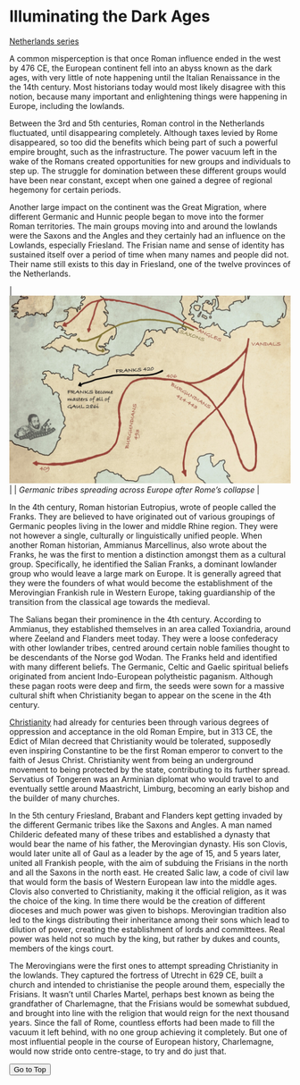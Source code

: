 # Illuminating the Dark Ages

[Netherlands series](nl)

A common misperception is that once Roman influence ended in the west by 476 CE, the European continent fell into an abyss known as the dark ages, with very little of note happening until the Italian Renaissance in the the 14th century. Most historians today would most likely disagree with this notion, because many important and enlightening things were happening in Europe, including the lowlands.

Between the 3rd and 5th centuries, Roman control in the Netherlands fluctuated, until disappearing completely. Although taxes levied by Rome disappeared, so too did the benefits which being part of such a powerful empire brought, such as the infrastructure. The power vacuum left in the wake of the Romans created opportunities for new groups and individuals to step up. The struggle for domination between these different groups would have been near constant, except when one gained a degree of regional hegemony for certain periods.

Another large impact on the continent was the Great Migration, where different Germanic and Hunnic people began to move into the former Roman territories. The main groups moving into and around the lowlands were the Saxons and the Angles and they certainly had an influence on the Lowlands, especially Friesland. The Frisian name and sense of identity has sustained itself over a period of time when many names and people did not. Their name still exists to this day in Friesland, one of the twelve provinces of the Netherlands.

| ![map](images/dark.jpeg) |
| *Germanic tribes spreading across Europe after Rome’s collapse* |

In the 4th century, Roman historian Eutropius, wrote of people called the Franks. They are believed to have originated out of various groupings of Germanic peoples living in the lower and middle Rhine region. They were not however a single, culturally or linguistically unified people. When another Roman historian, Ammianus Marcellinus, also wrote about the Franks, he was the first to mention a distinction amongst them as a cultural group. Specifically, he identified the Salian Franks, a dominant lowlander group who would leave a large mark on Europe. It is generally agreed that they were the founders of what would become the establishment of the Merovingian Frankish rule in Western Europe, taking guardianship of the transition from the classical age towards the medieval.

The Salians began their prominence in the 4th century. According to Ammianus, they established themselves in an area called Toxiandria, around where Zeeland and Flanders meet today. They were a loose confederacy with other lowlander tribes, centred around certain noble families thought to be descendants of the Norse god Wodan. The Franks held and identified with many different beliefs. The Germanic, Celtic and Gaelic spiritual beliefs originated from ancient Indo-European polytheistic paganism. Although these pagan roots were deep and firm, the seeds were sown for a massive cultural shift when Christianity began to appear on the scene in the 4th century.

[Christianity](../cristianismo) had already for centuries been through various degrees of oppression and acceptance in the old Roman Empire, but in 313 CE, the Edict of Milan decreed that Christianity would be tolerated, supposedly even inspiring Constantine to be the first Roman emperor to convert to the faith of Jesus Christ. Christianity went from being an underground movement to being protected by the state, contributing to its further spread. Servatius of Tongeren was an Arminian diplomat who would travel to and eventually settle around Maastricht, Limburg, becoming an early bishop and the builder of many churches.

In the 5th century Friesland, Brabant and Flanders kept getting invaded by the different Germanic tribes like the Saxons and Angles. A man named Childeric defeated many of these tribes and established a dynasty that would bear the name of his father, the Merovingian dynasty. His son Clovis, would later unite all of Gaul as a leader by the age of 15, and 5 years later, united all Frankish people, with the aim of subduing the Frisians in the north and all the Saxons in the north east. He  created Salic law, a code of civil law that would form the basis of Western European law into the middle ages. Clovis also converted to Christianity, making it the official religion, as it was the choice of the king. In time there would be the creation of different dioceses and much power was given to bishops. Merovingian tradition also led to the kings distributing their inheritance among their sons which lead to dilution of power, creating the establishment of lords and committees. Real power was held not so much by the king, but rather by dukes and counts, members of the kings court.

The Merovingians were the first ones to attempt spreading Christianity in the lowlands. They captured the fortress of Utrecht in 629 CE, built a church and intended to christianise the people around them, especially the Frisians. It wasn’t until Charles Martel, perhaps best known as being the grandfather of Charlemagne, that the Frisians would be somewhat subdued, and brought into line with the religion that would reign for the next thousand years. Since the fall of Rome, countless efforts had been made to fill the vacuum it left behind, with no one group achieving it completely. But one of most influential people in the course of European history, Charlemagne, would now stride onto centre-stage, to try and do just that.

<button onclick="window.scrollTo(0, 0);">Go to Top</button>
